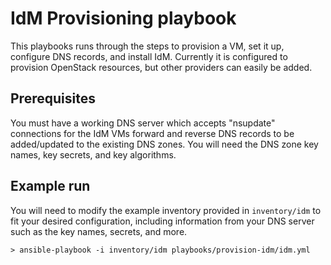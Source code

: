 # IdM Provisioning playbook

This playbooks runs through the steps to provision a VM, set it up, configure DNS records, and install IdM.
Currently it is configured to provision OpenStack resources, but other providers can easily be added. 


## Prerequisites
You must have a working DNS server which accepts "nsupdate" connections for the IdM VMs forward and reverse DNS records to be added/updated to the existing DNS zones. You will need the DNS zone key names, key secrets, and key algorithms.

## Example run
You will need to modify the example inventory provided in `inventory/idm` to fit your desired configuration, including information from your DNS server such as the key names, secrets, and more. 

```
> ansible-playbook -i inventory/idm playbooks/provision-idm/idm.yml
```

